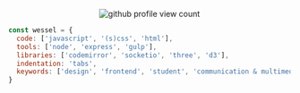 <p align="center">
  <img id="github-profile-view-count" src="https://enm2zdt9nlhkk9n.m.pipedream.net" alt="github profile view count">
</p>


```js
const wessel = {
  code: ['javascript', '(s)css', 'html'],
  tools: ['node', 'express', 'gulp'],
  libraries: ['codemirror', 'socketio', 'three', 'd3'],
  indentation: 'tabs',
  keywords: ['design', 'frontend', 'student', 'communication & multimedia design']
}
```
